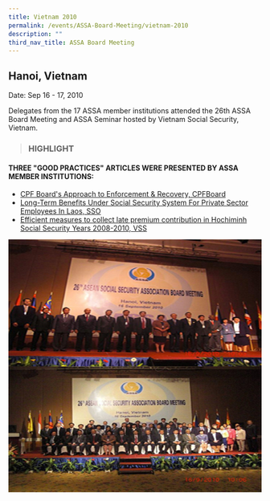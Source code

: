 ```yaml
---
title: Vietnam 2010
permalink: /events/ASSA-Board-Meeting/vietnam-2010
description: ""
third_nav_title: ASSA Board Meeting
---
```

## Hanoi, Vietnam
Date: Sep 16 - 17, 2010

Delegates from the 17 ASSA member institutions attended the 26th ASSA Board Meeting and ASSA Seminar hosted by Vietnam Social Security, Vietnam.

> ### HIGHLIGHT

#### THREE "GOOD PRACTICES" ARTICLES WERE PRESENTED BY ASSA MEMBER INSTITUTIONS:

* [CPF Board's Approach to Enforcement & Recovery, CPFBoard](/files/ASSA%20Board%20Meeting/Vietnam%202010/CPF%20Board's%20Approach%20to%20Enforcement%20&%20Recovery,%20CPFBoard.pdf)
* [Long-Term Benefits Under Social Security System For Private Sector Employees In Laos, SSO](/files/ASSA%20Board%20Meeting/Vietnam%202010/Long-Term%20Benefits%20Under%20Social%20Security%20System%20For%20Private%20Sector%20Employees%20In%20Laos,%20SSO.pdf)
* [Efficient measures to collect late premium contribution in Hochiminh Social Security Years 2008-2010, VSS](/files/ASSA%20Board%20Meeting/Vietnam%202010/Efficient%20measures%20to%20collect%20late%20premium%20contribution%20in%20Hochiminh%20Social%20Security.pdf)


![](/images/Board%20Meeting/Vietnam%202010/Vietnam-2010-1.jpg)

